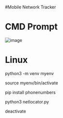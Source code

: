 #Mobile Network Tracker

# CMD Prompt
![image](https://github.com/user-attachments/assets/20e912ea-0917-47bc-a9d9-108632c14819)


# Linux
<!-- Create a virtual environment-->
python3 -m venv myenv

<!--Activate the virtual environment-->
source myenv/bin/activate

<!--Install the Package-->
pip install phonenumbers

<!--Run the Command-->
python3 netlocator.py

<!--After using the virtual environment, deactivate it-->
deactivate
